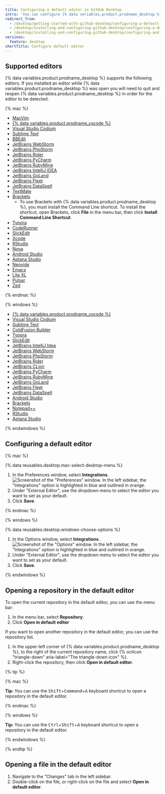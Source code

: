 ```yaml
---
title: Configuring a default editor in GitHub Desktop
intro: 'You can configure {% data variables.product.prodname_desktop %} to open files in your project with your preferred text editor or integrated development environment (IDE).'
redirect_from:
  - /desktop/getting-started-with-github-desktop/configuring-a-default-editor
  - /desktop/installing-and-configuring-github-desktop/configuring-a-default-editor
  - /desktop/installing-and-configuring-github-desktop/configuring-and-customizing-github-desktop/configuring-a-default-editor
versions:
  feature: desktop
shortTitle: Configure default editor
---
```

## Supported editors

{% data variables.product.prodname_desktop %} supports the following editors. If you installed an editor while {% data variables.product.prodname_desktop %} was open you will need to quit and reopen {% data variables.product.prodname_desktop %} in order for the editor to be detected.

{% mac %}

- [MacVim](https://macvim-dev.github.io/macvim/)
- [{% data variables.product.prodname_vscode %}](https://code.visualstudio.com/)
- [Visual Studio Codium](https://vscodium.com/)
- [Sublime Text](https://www.sublimetext.com/)
- [BBEdit](http://www.barebones.com/products/bbedit/)
- [JetBrains WebStorm](https://www.jetbrains.com/webstorm/)
- [JetBrains PhpStorm](https://www.jetbrains.com/phpstorm/)
- [JetBrains Rider](https://www.jetbrains.com/rider/)
- [JetBrains PyCharm](https://www.jetbrains.com/pycharm/)
- [JetBrains RubyMine](https://www.jetbrains.com/rubymine/)
- [JetBrains IntelliJ IDEA](https://www.jetbrains.com/idea/)
- [JetBrains GoLand](https://www.jetbrains.com/go/)
- [JetBrains Fleet](https://www.jetbrains.com/fleet/)
- [JetBrains DataSpell](https://www.jetbrains.com/dataspell/)
- [TextMate](https://macromates.com/)
- [Brackets](http://brackets.io/)
  - To use Brackets with {% data variables.product.prodname_desktop %}, you must install the Command Line shortcut. To install the shortcut, open Brackets, click **File** in the menu bar, then click **Install Command Line Shortcut**.
- [Typora](https://typora.io/)
- [CodeRunner](https://coderunnerapp.com/)
- [SlickEdit](https://www.slickedit.com/)
- [Xcode](https://developer.apple.com/xcode/)
- [RStudio](https://rstudio.com/)
- [Nova](https://nova.app/)
- [Android Studio](https://developer.android.com/studio)
- [Aptana Studio](http://www.aptana.com/)
- [Neovide](https://neovide.dev/)
- [Emacs](https://www.gnu.org/software/emacs/)
- [Lite XL](https://lite-xl.com/)
- [Pulsar](https://pulsar-edit.dev/)
- [Zed](https://zed.dev/)

{% endmac %}

{% windows %}

- [{% data variables.product.prodname_vscode %}](https://code.visualstudio.com/)
- [Visual Studio Codium](https://vscodium.com/)
- [Sublime Text](https://www.sublimetext.com/)
- [ColdFusion Builder](https://www.adobe.com/products/coldfusion-builder.html)
- [Typora](https://typora.io/)
- [SlickEdit](https://www.slickedit.com/)
- [JetBrains IntelliJ Idea](https://www.jetbrains.com/idea/)
- [JetBrains WebStorm](https://www.jetbrains.com/webstorm/)
- [JetBrains PhpStorm](https://www.jetbrains.com/phpstorm/)
- [JetBrains Rider](https://www.jetbrains.com/rider/)
- [JetBrains CLion](https://www.jetbrains.com/clion/)
- [JetBrains PyCharm](https://www.jetbrains.com/pycharm/)
- [JetBrains RubyMine](https://www.jetbrains.com/rubymine/)
- [JetBrains GoLand](https://www.jetbrains.com/go/)
- [JetBrains Fleet](https://www.jetbrains.com/fleet/)
- [JetBrains DataSpell](https://www.jetbrains.com/dataspell/)
- [Android Studio](https://developer.android.com/studio)
- [Brackets](http://brackets.io/)
- [Notepad++](https://notepad-plus-plus.org/)
- [RStudio](https://rstudio.com/)
- [Aptana Studio](http://www.aptana.com/)

{% endwindows %}

## Configuring a default editor

{% mac %}

{% data reusables.desktop.mac-select-desktop-menu %}
1. In the Preferences window, select **Integrations**.
   ![Screenshot of the "Preferences" window. In the left sidebar, the "Integrations" option is highlighted in blue and outlined in orange.](/assets/images/help/desktop/mac-select-integrations-pane.png)
1. Under "External Editor", use the dropdown menu to select the editor you want to set as your default.
1. Click **Save**.

{% endmac %}

{% windows %}

{% data reusables.desktop.windows-choose-options %}
1. In the Options window, select **Integrations**.
   ![Screenshot of the "Options" window. In the left sidebar, the "Integrations" option is highlighted in blue and outlined in orange.](/assets/images/help/desktop/windows-select-integrations-pane.png)
1. Under "External Editor", use the dropdown menu to select the editor you want to set as your default.
1. Click **Save**.

{% endwindows %}

## Opening a repository in the default editor

To open the current repository in the default editor, you can use the menu bar:

1. In the menu bar, select **Repository**.
1. Click **Open in default editor**

If you want to open another repository in the default editor, you can use the repository list.

1. In the upper-left corner of {% data variables.product.prodname_desktop %}, to the right of the current repository name, click {% octicon "triangle-down" aria-label="The triangle-down icon" %}.
1. Right-click the repository, then click **Open in default editor**.

{% tip %}

{% mac %}

**Tip:** You can use the <kbd>Shift</kbd>+<kbd>Command</kbd>+<kbd>A</kbd> keyboard shortcut to open a repository in the default editor.
    
{% endmac %}

{% windows %}

**Tip:** You can use the <kbd>Ctrl</kbd>+<kbd>Shift</kbd>+<kbd>A</kbd> keyboard shortcut to open a repository in the default editor.

{% endwindows %}

{% endtip %}

## Opening a file in the default editor

1. Navigate to the "Changes" tab in the left sidebar.
2. Double-click on the file, or right-click on the file and select **Open in default editor**.
    